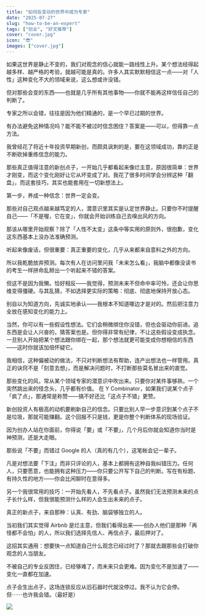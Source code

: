 ```yaml
---
title: "如何在变动的世界中成为专家"
date: "2025-07-27"
slug: "how-to-be-an-expert"
tags: ["创业", "好文推荐"]
cover: "cover.jpg"
icon: "😎"
images: ["cover.jpg"]
---
```

如果这世界是静止不变的，我们对观念的信心就能一路线性上升。某个想法经得起越多样、越严格的考验，就越可能是真的。许多人其实默默相信这一点——对「人性」这种变化不大的领域来说，这么想或许没错。



但对那些会变的东西——也就是几乎所有其他事物——你就不能再这样信任自己的判断了。



专家之所以会错，往往是因为他们精通的，是一个早已过期的世界。



有办法避免这种情况吗？能不能不被过时信念困住？答案是——可以，但得靠一点方法。



我曾经花了将近十年投资早期新创，而颇具讽刺的是，要在这领域成功，靠的正是不断砍掉重练信念的能力。



那些真正值得注意的新创点子，一开始几乎都看起来像烂主意，原因很简单：世界才刚变，而这个变化刚好让它从坏变成了对。我花了很多时间学会分辨这种「翻盘」，而这套技巧，其实也能套用在一切新想法上。



第一步，养成一种信念：世界一定会变。



那些对自己观点越来越笃定的人，潜意识里其实是认定世界静止。只要你不时提醒自己——「不是喔，它在变」，你就会开始训练自己去嗅出风的方向。



那该从哪里开始观察？除了「人性不太变」这条中等实用的原则外，很抱歉，变化这东西基本上没办法准确预测。



听起来像废话，但很重要：真正重要的变化，几乎从来都来自意料之外的方向。



所以我乾脆放弃预测。每次有人在访问里问我「未来怎么看」，我脑中都像没读书的考生一样拼命乱掰出一个听起来不错的答案。



但这不是因为我懒。恰好相反——我觉得，预测未来不但命中率可怜，还会让你思维变得僵硬。与其乱猜，不如选择更实际的策略：彻底、彻底地保持开放心态。



别自以为知道方向，先诚实地承认——我根本不知道哪边才是对的。然后把注意力全放在感知变化的能力上。



当然，你可以有一些假设性想法。它们会稍微绑住你没错，但也会驱动你前进。追东西是会让人兴奋的，猜答案也是。但你得非常有纪律，不让这些假设变成执念。
一旦别人开始把某个想法跟你绑在一起，那个想法就更可能变成你想相信的东西——这时你就该加倍怀疑它。



我相信，这种偏被动的做法，不只对判断想法有帮助，连产出想法也一样管用。真正的诀窍不是「刻意去想」，而是解决问题时，不打断那些莫名冒出来的直觉。



那些变化的风，常从某个领域专家的潜意识中吹出来。只要你对某件事够熟，一个突然跳出来的怪念头，几乎都有价值。
在 Y Combinator，如果我们说某个点子「疯了点」，那通常是称赞——搞不好还比「这点子不错」更赞。



新创投资人有极高的动机要刷新自己的信念。只要比别人早一步意识到某个点子不是垃圾，那就可能赚翻。这个回报不只是钱，更是你整个判断体系的现场验证。



因为创办人站在你面前，你得说「要」或「不要」，几个月后你就会知道你当时是神预测，还是大走眼。



那些说「不要」而错过 Google 的人（真的有几个），这笔帐会记一辈子。



凡是对想法要「下注」而非只评论的人，基本上都拥有这种自我纠错压力。任何人，只要愿意，也能拥有这种压力——你只要公开写下自己的判断。写在有标题、有持久性的地方——你会比闲聊时在意得多。



另一个我很常用的技巧：一开始先看人，不先看点子。虽然我们无法预测未来的点子长什么样，但我很能预测什么样的人会生出未来的点子。



真正的新点子，来自那种：认真、有劲、脑袋够独立的人。



当初我们其实觉得 Airbnb 是烂主意，但我们看得出来——创办人他们是那种「再怪都不会怕」的人，所以我们选择先信人、再信点子，最后押对了。



这招其实通用：想要快一点知道自己什么观念已经过时了？那就去跟那些会打破你观念的人当朋友。



不被自己的专业反困住，已经够难了，而未来只会更难。因为变化不是加速了——变化一直都在加速。



点子会生出点子，这场连锁反应从旧石器时代就没停过。我不认为它会停。
但⋯⋯也许我会错。（最好是）




![](https://prod-files-secure.s3.us-west-2.amazonaws.com/112d0858-5090-4d34-a606-b75eb8d65fd2/46476355-9cf3-4e99-9b7a-3531bc426380/1000202064.png?X-Amz-Algorithm=AWS4-HMAC-SHA256&X-Amz-Content-Sha256=UNSIGNED-PAYLOAD&X-Amz-Credential=ASIAZI2LB466R6QFQJ2Q%2F20250905%2Fus-west-2%2Fs3%2Faws4_request&X-Amz-Date=20250905T192612Z&X-Amz-Expires=3600&X-Amz-Security-Token=IQoJb3JpZ2luX2VjEBMaCXVzLXdlc3QtMiJHMEUCIEUPpKWaODUuMvPehLq8FLqWFgdX9p2D45%2B6urH3FIqzAiEAxKZ%2BwEUbxTqZ4zJtfTM9csa5rTTH7ygoPpqWCwbsT8Aq%2FwMIfBAAGgw2Mzc0MjMxODM4MDUiDMgRkjIHRExMCNPzqyrcAzDLwWlTQ0tkRE6xVTSliWyQJ%2F8g5MWAJSVVMZSjd6%2BMZ%2BXr7LRSAM1p75eXdY93iR8SwW5PvE6WPmU2hFEm1S0ycU1nnwLNLZ3nRe9dvWOdpuzftULyGSLhO4jYeiMyNY%2BTl1WYa1mvnZ21z0hPmDuotPtYoaJcmwAbj7N9uE7sqjbuWEQu11iyccg043H270k1Fyoz9ElWiaztKxSIINyLfXDvrOaL%2B1YNZfm2Zjs%2BbrsIG0vquLt1xGhSXtGMOAmP20XGkTani0pOKp%2BSfA7%2FcOE%2BBpWLGDfB0qls2fxnveazKoTN4T6jHGJWUAl1HKRcNrRs1He6xphe%2FgcHmQapD7mjvO7l5EITf02Ecj3pDI9iUshdfJKNE30X7q%2FNnFnuVCskr5gKotg%2BMH3emf3rH%2FbvNTLtcuxQ3qOvurqepuzDSY9eX0blhskKQFL4aE8wz0xt2fbN1%2F4RdIKd6FnX8szHYhFR6jDdSs3vfX5FCzM0FR%2FiPDZQZSk6ly%2BARvgOpjRxsFv%2B1uFIWLDOZ%2BdvfDD%2BaImXDyBoC5mx0Ypfr1X505U4sMSPk5enlTo4vJ%2BcnHb63L%2BXE4rHwVHqU2aJybr%2FZql%2B7YGDGBgR%2FdCWlf8oa%2BR6glvoFePSMNHa7MUGOqUBHH7ZpMHH0IFVsVFuJCJ3oHHZ0XMSZ%2B69UHTsbhzT5%2FILW%2FugMYrjGDdl6VaS5XbiF51ccAAq5%2FBsc3%2Fq13QUJV2qFutpeLjdAODR%2Fywn86GUDkAK5P39xL2f1zJM%2BC7RZlTcsWA5WhCM%2BFwUpGzrlSrKxHA8Qvd9Nq8NJnuiwAlf96Kj4XWYgOtcJnuwwJBgb65Pg9L%2Fb2YNhWTxFL1HnkNfDUE%2B&X-Amz-Signature=9764a8bdb318b6736e1b50d2e19400704d0678f3bd50bc848a853efb0ce87b9f&X-Amz-SignedHeaders=host&x-amz-checksum-mode=ENABLED&x-id=GetObject)

